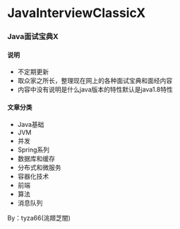 # JavaInterviewClassicX
### Java面试宝典X
#### 说明
- 不定期更新
- 取众家之所长，整理现在网上的各种面试宝典和面经内容
- 内容中没有说明是什么java版本的特性默认是java1.8特性

#### 文章分类
- Java基础
- JVM
- 并发
- Spring系列
- 数据库和缓存
- 分布式和微服务
- 容器化技术
- 前端
- 算法
- 消息队列

By：tyza66(洮羱芝闇)
